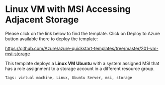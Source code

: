 # Linux VM with MSI Accessing Adjacent Storage

Please click on the link below to find the template. Click on Deploy to Azure button available there to deploy the template:

https://github.com/Azure/azure-quickstart-templates/tree/master/201-vm-msi-storage

This template deploys a **Linux VM Ubuntu** with a system assigned MSI that has a role assignment to a storage account in a different resource group.  

`Tags: virtual machine, Linux, Ubuntu Server, msi, storage`  


